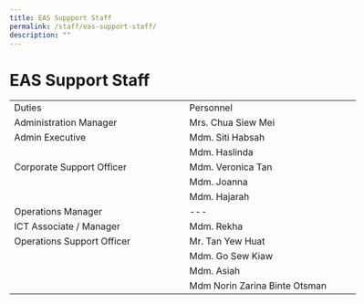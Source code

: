 ```yaml
---
title: EAS Suppport Staff
permalink: /staff/eas-support-staff/
description: ""
---
```

# EAS Support Staff
   <!--table {mso-displayed-decimal-separator:"\\."; mso-displayed-thousand-separator:"\\,";} @page {margin:.75in .7in .75in .7in; mso-header-margin:.3in; mso-footer-margin:.3in;} tr {mso-height-source:auto;} col {mso-width-source:auto;} br {mso-data-placement:same-cell;} td {padding-top:1px; padding-right:1px; padding-left:1px; mso-ignore:padding; color:black; font-size:11.0pt; font-weight:400; font-style:normal; text-decoration:none; font-family:Calibri, sans-serif; mso-font-charset:0; mso-number-format:General; text-align:general; vertical-align:bottom; border:none; mso-background-source:auto; mso-pattern:auto; mso-protection:locked visible; white-space:nowrap; mso-rotate:0;} .xl65 {font-size:10.0pt;} .xl66 {color:windowtext; font-size:10.0pt;} .xl67 {color:windowtext; font-size:10.0pt; border-top:none; border-right:none; border-bottom:none; border-left:.5pt solid windowtext;} .xl68 {color:windowtext; font-size:10.0pt; border-top:none; border-right:none; border-bottom:.5pt solid windowtext; border-left:.5pt solid windowtext;} .xl69 {color:windowtext; font-size:10.0pt; border-top:.5pt solid windowtext; border-right:.5pt solid windowtext; border-bottom:none; border-left:none;} .xl70 {color:windowtext; font-size:10.0pt; border-top:none; border-right:.5pt solid windowtext; border-bottom:.5pt solid windowtext; border-left:none;} .xl71 {font-size:10.0pt; font-weight:700; text-align:center; vertical-align:middle; border:.5pt solid windowtext; background:#D9D9D9; mso-pattern:black none;} .xl72 {color:windowtext; font-size:10.0pt; font-weight:700; text-align:center; vertical-align:middle; border:.5pt solid windowtext; background:#D9D9D9; mso-pattern:black none;} .xl73 {color:windowtext; font-size:10.0pt; border:.5pt solid windowtext;} .xl74 {color:windowtext; font-size:10.0pt; border-top:.5pt solid windowtext; border-right:none; border-bottom:none; border-left:.5pt solid windowtext;} .xl75 {color:windowtext; font-size:10.0pt; vertical-align:middle; border-top:.5pt solid windowtext; border-right:.5pt solid windowtext; border-bottom:none; border-left:none;} .xl76 {color:windowtext; font-size:10.0pt; vertical-align:middle; border-top:none; border-right:.5pt solid windowtext; border-bottom:.5pt solid windowtext; border-left:none;} .xl77 {color:windowtext; font-size:10.0pt; vertical-align:middle; border-top:none; border-right:.5pt solid windowtext; border-bottom:none; border-left:none;} .xl78 {color:windowtext; font-size:10.0pt; border-top:none; border-right:.5pt solid windowtext; border-bottom:none; border-left:none;} -->

<table border="0" cellpadding="0" cellspacing="0" width="607" style="border-collapse:
 collapse;width:455pt"><colgroup><col width="315" style="mso-width-source:userset;mso-width-alt:10984;width:236pt"> <col width="292" style="mso-width-source:userset;mso-width-alt:10193;width:219pt"></colgroup><tbody><tr height="17" style="height:13.0pt;box-sizing: border-box;border-color:var(--chakra-colors-gray-200);
  overflow-wrap: break-word;font-variant-ligatures: normal;font-variant-caps: normal;
  orphans: 2;widows: 2;-webkit-text-stroke-width: 0px;text-decoration-thickness: initial;
  text-decoration-style: initial;text-decoration-color: initial;outline: 0px"><td height="17" class="xl71" width="315" style="height:13.0pt;width:236pt;
  box-sizing: border-box;overflow-wrap: break-word;outline: 0px">Duties</td><td class="xl72" width="292" style="border-left:none;width:219pt">Personnel</td></tr><tr height="17" style="height:13.0pt"><td height="17" class="xl73" style="height:13.0pt;border-top:none">Administration Manager</td><td class="xl73" style="border-top:none;border-left:none;box-sizing: border-box;
  overflow-wrap: break-word;outline: 0px">Mrs. Chua Siew Mei</td></tr><tr height="17" style="height:13.0pt"><td height="17" class="xl74" style="height:13.0pt;border-top:none">Admin Executive</td><td class="xl75" style="border-top:none;box-sizing: border-box;overflow-wrap: break-word;
  outline: 0px"><div style="box-sizing: border-box;border-color:var(--chakra-colors-gray-200);
  overflow-wrap: break-word;outline: 0px">Mdm. Siti Habsah</div></td></tr><tr height="17" style="height:13.0pt"><td height="17" class="xl68" style="height:13.0pt">&nbsp;</td><td class="xl76"><div style="box-sizing: border-box;border-color:var(--chakra-colors-gray-200);
  overflow-wrap: break-word;outline: 0px">Mdm. Haslinda</div></td></tr><tr height="17" style="height:13.0pt"><td height="17" class="xl74" style="height:13.0pt;border-top:none">Corporate Support Officer</td><td class="xl69" style="border-top:none;box-sizing: border-box;overflow-wrap: break-word;
  outline: 0px">Mdm. Veronica Tan</td></tr><tr height="17" style="height:13.0pt;box-sizing: border-box;border-color:var(--chakra-colors-gray-200);
  overflow-wrap: break-word;font-variant-ligatures: normal;font-variant-caps: normal;
  orphans: 2;widows: 2;-webkit-text-stroke-width: 0px;text-decoration-thickness: initial;
  text-decoration-style: initial;text-decoration-color: initial;outline: 0px"><td height="17" class="xl67" style="height:13.0pt;box-sizing: border-box;
  overflow-wrap: break-word;outline: 0px">&nbsp;</td><td class="xl78">Mdm. Joanna</td></tr><tr height="17" style="height:13.0pt"><td height="17" class="xl68" style="height:13.0pt">&nbsp;</td><td class="xl70">Mdm. Hajarah</td></tr><tr height="17" style="height:13.0pt"><td height="17" class="xl73" style="height:13.0pt;border-top:none">Operations Manager<div style="box-sizing: border-box;border-color:var(--chakra-colors-gray-200);
  overflow-wrap: break-word;outline: 0px"></div></td><td class="xl73" style="border-top:none;border-left:none">---</td></tr><tr height="17" style="height:13.0pt"><td height="17" class="xl73" style="height:13.0pt;border-top:none">ICT Associate / Manager</td><td class="xl73" style="border-top:none;border-left:none">Mdm. Rekha&nbsp;</td></tr><tr height="17" style="height:13.0pt"><td height="17" class="xl74" style="height:13.0pt;border-top:none">Operations Support Officer</td><td class="xl75" style="border-top:none">Mr. Tan Yew Huat</td></tr><tr height="17" style="height:13.0pt"><td height="17" class="xl67" style="height:13.0pt">&nbsp;</td><td class="xl77"><div style="box-sizing: border-box;border-color:var(--chakra-colors-gray-200);
  overflow-wrap: break-word;outline: 0px">Mdm. Go Sew Kiaw</div></td></tr><tr height="17" style="height:13.0pt"><td height="17" class="xl67" style="height:13.0pt">&nbsp;</td><td class="xl77"><div style="box-sizing: border-box;border-color:var(--chakra-colors-gray-200);
  overflow-wrap: break-word;outline: 0px">Mdm. Asiah</div></td></tr><tr height="17" style="height:13.0pt"><td height="17" class="xl68" style="height:13.0pt">&nbsp;</td><td class="xl70">Mdm Norin Zarina Binte Otsman</td></tr></tbody></table>